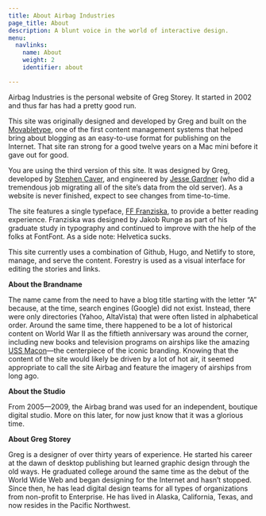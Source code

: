```yaml
---
title: About Airbag Industries
page_title: About
description: A blunt voice in the world of interactive design.
menu:
  navlinks:
    name: About
    weight: 2
    identifier: about

---
```

Airbag Industries is the personal website of Greg Storey. It started in 2002 and thus far has had a pretty good run.

This site was originally designed and developed by Greg and built on the [Movabletype](https://movabletype.org "Movabletype"), one of the first content management systems that helped bring about blogging as an easy-to-use format for publishing on the Internet. That site ran strong for a good twelve years on a Mac mini before it gave out for good.

You are using the third version of this site. It was designed by Greg, developed by [Stephen Caver](https://www.stephencaver.com "Stephen Caver"), and engineered by [Jesse Gardner](https://plasticmind.com "Plasticmind") (who did a tremendous job migrating all of the site’s data from the old server). As a website is never finished, expect to see changes from time-to-time.

The site features a single typeface, [FF Franziska](http://fffranziska.com "FF Franziska"), to provide a better reading experience. Franziska was designed by Jakob Runge as part of his graduate study in typography and continued to improve with the help of the folks at FontFont. As a side note: Helvetica sucks.

This site currently uses a combination of Github, Hugo, and Netlify to store, manage, and serve the content. Forestry is used as a visual interface for editing the stories and links.

**About the Brandname**

The name came from the need to have a blog title starting with the letter “A” because, at the time, search engines (Google) did not exist. Instead, there were only directories (Yahoo, AltaVista) that were often listed in alphabetical order. Around the same time, there happened to be a lot of historical content on World War II as the fiftieth anniversary was around the corner, including new books and television programs on airships like the amazing [USS Macon](https://en.wikipedia.org/wiki/USS_Macon_(ZRS-5) "USS Macon")—the centerpiece of the iconic branding. Knowing that the content of the site would likely be driven by a lot of hot air, it seemed appropriate to call the site Airbag and feature the imagery of airships from long ago.

**About the Studio**

From 2005—2009, the Airbag brand was used for an independent, boutique digital studio. More on this later, for now just know that it was a glorious time.

**About Greg Storey**

Greg is a designer of over thirty years of experience. He started his career at the dawn of desktop publishing but learned graphic design through the old ways. He graduated college around the same time as the debut of the World Wide Web and began designing for the Internet and hasn’t stopped. Since then, he has lead digital design teams for all types of organizations from non-profit to Enterprise. He has lived in Alaska, California, Texas, and now resides in the Pacific Northwest.
